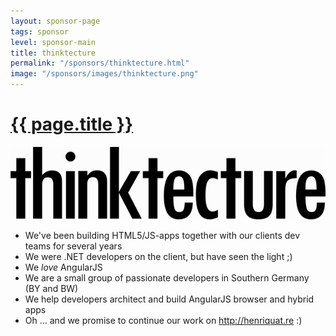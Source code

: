 ```yaml
---
layout: sponsor-page
tags: sponsor
level: sponsor-main
title: thinktecture
permalink: "/sponsors/thinktecture.html"
image: "/sponsors/images/thinktecture.png"
---
```


<h1 class="sponsor">
  <a href="{{page.permalink}}">{{ page.title }}</a>
</h1>

<img src="/sponsors/images/thinktecture.png" class="sponsor-main" />

- We've been building HTML5/JS-apps together with our clients dev teams for several years
- We were .NET developers on the client, but have seen the light ;)
- We *love* AngularJS
- We are a small group of passionate developers in Southern Germany (BY and BW)
- We help developers architect and build AngularJS browser and hybrid apps
- Oh ... and we promise to continue our work on http://henriquat.re :)
